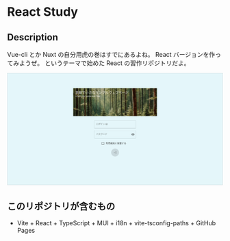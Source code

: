 React Study
===

## Description

Vue-cli とか Nuxt の自分用虎の巻はすでにあるよね。 React バージョンを作ってみようぜ。
というテーマで始めた React の習作リポジトリだよ。

![React Study リポジトリのメイン画像](./docs/lovely-little-sample-web-page.png)

## このリポジトリが含むもの

- Vite + React + TypeScript + MUI + i18n + vite-tsconfig-paths + GitHub Pages
